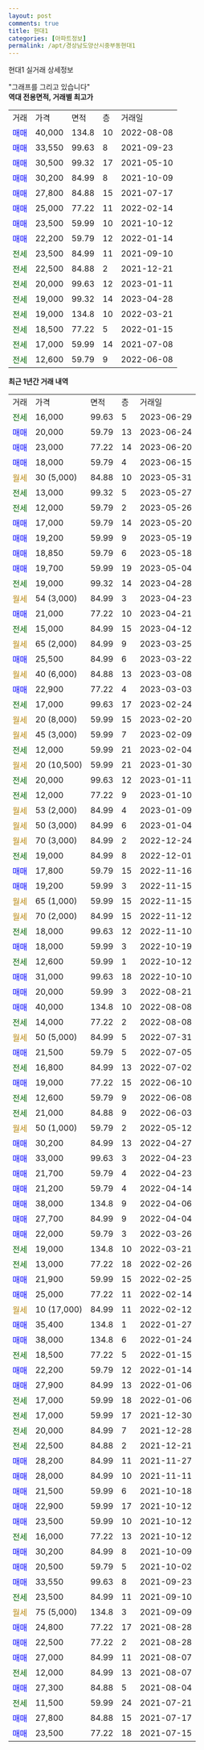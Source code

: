 ```yaml
---
layout: post
comments: true
title: 현대1
categories: [아파트정보]
permalink: /apt/경상남도양산시중부동현대1
---
```


현대1 실거래 상세정보

<script type="text/javascript">
  google.charts.load('current', {'packages':['line', 'corechart']});
  google.charts.setOnLoadCallback(drawChart);

  function drawChart() {
    var data = new google.visualization.DataTable();
    data.addColumn('date', '거래일');
    data.addColumn('number', "매매");
    data.addColumn('number', "전세");
    data.addColumn('number', "전매");

    data.addRows([[new Date(Date.parse("2023-06-29")), null, 16000, null], [new Date(Date.parse("2023-06-24")), 20000, null, null], [new Date(Date.parse("2023-06-20")), 23000, null, null], [new Date(Date.parse("2023-06-15")), 18000, null, null], [new Date(Date.parse("2023-05-31")), null, null, null], [new Date(Date.parse("2023-05-27")), null, 13000, null], [new Date(Date.parse("2023-05-26")), null, 12000, null], [new Date(Date.parse("2023-05-20")), 17000, null, null], [new Date(Date.parse("2023-05-19")), 19200, null, null], [new Date(Date.parse("2023-05-18")), 18850, null, null], [new Date(Date.parse("2023-05-04")), 19700, null, null], [new Date(Date.parse("2023-04-28")), null, 19000, null], [new Date(Date.parse("2023-04-23")), null, null, null], [new Date(Date.parse("2023-04-21")), 21000, null, null], [new Date(Date.parse("2023-04-12")), null, 15000, null], [new Date(Date.parse("2023-03-25")), null, null, null], [new Date(Date.parse("2023-03-22")), 25500, null, null], [new Date(Date.parse("2023-03-08")), null, null, null], [new Date(Date.parse("2023-03-03")), 22900, null, null], [new Date(Date.parse("2023-02-24")), null, 17000, null], [new Date(Date.parse("2023-02-20")), null, null, null], [new Date(Date.parse("2023-02-09")), null, null, null], [new Date(Date.parse("2023-02-04")), null, 12000, null], [new Date(Date.parse("2023-01-30")), null, null, null], [new Date(Date.parse("2023-01-11")), null, 20000, null], [new Date(Date.parse("2023-01-10")), null, 12000, null], [new Date(Date.parse("2023-01-09")), null, null, null], [new Date(Date.parse("2023-01-04")), null, null, null], [new Date(Date.parse("2022-12-24")), null, null, null], [new Date(Date.parse("2022-12-01")), null, 19000, null], [new Date(Date.parse("2022-11-16")), 17800, null, null], [new Date(Date.parse("2022-11-15")), 19200, null, null], [new Date(Date.parse("2022-11-15")), null, null, null], [new Date(Date.parse("2022-11-12")), null, null, null], [new Date(Date.parse("2022-11-10")), null, 18000, null], [new Date(Date.parse("2022-10-19")), 18000, null, null], [new Date(Date.parse("2022-10-12")), null, 12600, null], [new Date(Date.parse("2022-10-10")), 31000, null, null], [new Date(Date.parse("2022-08-21")), 20000, null, null], [new Date(Date.parse("2022-08-08")), 40000, null, null], [new Date(Date.parse("2022-08-08")), null, 14000, null], [new Date(Date.parse("2022-07-31")), null, null, null], [new Date(Date.parse("2022-07-05")), 21500, null, null], [new Date(Date.parse("2022-07-02")), null, 16800, null], [new Date(Date.parse("2022-06-10")), 19000, null, null], [new Date(Date.parse("2022-06-08")), null, 12600, null], [new Date(Date.parse("2022-06-03")), null, 21000, null], [new Date(Date.parse("2022-05-12")), null, null, null], [new Date(Date.parse("2022-04-27")), 30200, null, null], [new Date(Date.parse("2022-04-23")), 33000, null, null], [new Date(Date.parse("2022-04-23")), 21700, null, null], [new Date(Date.parse("2022-04-14")), 21200, null, null], [new Date(Date.parse("2022-04-06")), 38000, null, null], [new Date(Date.parse("2022-04-04")), 27700, null, null], [new Date(Date.parse("2022-03-26")), 22000, null, null], [new Date(Date.parse("2022-03-21")), null, 19000, null], [new Date(Date.parse("2022-02-26")), null, 13000, null], [new Date(Date.parse("2022-02-25")), 21900, null, null], [new Date(Date.parse("2022-02-14")), 25000, null, null], [new Date(Date.parse("2022-02-12")), null, null, null], [new Date(Date.parse("2022-01-27")), 35400, null, null], [new Date(Date.parse("2022-01-24")), 38000, null, null], [new Date(Date.parse("2022-01-15")), null, 18500, null], [new Date(Date.parse("2022-01-14")), 22200, null, null], [new Date(Date.parse("2022-01-06")), 27900, null, null], [new Date(Date.parse("2022-01-06")), null, 17000, null], [new Date(Date.parse("2021-12-30")), null, 17000, null], [new Date(Date.parse("2021-12-28")), null, 20000, null], [new Date(Date.parse("2021-12-21")), null, 22500, null], [new Date(Date.parse("2021-11-27")), 28200, null, null], [new Date(Date.parse("2021-11-11")), 28000, null, null], [new Date(Date.parse("2021-10-18")), 21500, null, null], [new Date(Date.parse("2021-10-12")), 22900, null, null], [new Date(Date.parse("2021-10-12")), 23500, null, null], [new Date(Date.parse("2021-10-12")), null, 16000, null], [new Date(Date.parse("2021-10-09")), 30200, null, null], [new Date(Date.parse("2021-10-02")), 20500, null, null], [new Date(Date.parse("2021-09-23")), 33550, null, null], [new Date(Date.parse("2021-09-10")), null, 23500, null], [new Date(Date.parse("2021-09-09")), null, null, null], [new Date(Date.parse("2021-08-28")), 24800, null, null], [new Date(Date.parse("2021-08-28")), 22500, null, null], [new Date(Date.parse("2021-08-07")), 27000, null, null], [new Date(Date.parse("2021-08-07")), null, 12000, null], [new Date(Date.parse("2021-08-04")), 27300, null, null], [new Date(Date.parse("2021-07-21")), null, 11500, null], [new Date(Date.parse("2021-07-17")), 27800, null, null], [new Date(Date.parse("2021-07-15")), 23500, null, null]]);

    var options = {
      hAxis: {
        format: 'yyyy/MM/dd'
      },    
      lineWidth: 0,
      pointsVisible: true,    
      title: '최근 1년간 유형별 실거래가 분포',
      legend: { position: 'bottom' }
    };

    var formatter = new google.visualization.NumberFormat({pattern:'###,###'} );
    formatter.format(data, 1);
    formatter.format(data, 2);
    
    setTimeout(function() {
        var chart = new google.visualization.LineChart(document.getElementById('columnchart_material'));
        chart.draw(data, (options));
        document.getElementById('loading').style.display = 'none';
    }, 200);
  }
</script>


<div id="loading" style="z-index:20; display: block; margin-left: 0px">"그래프를 그리고 있습니다"</div>
<div id="columnchart_material" style="width: 95%; margin-left: 0px; display: block"></div>
<!-- contents start -->
<b>역대 전용면적, 거래별 최고가</b>
<table class="sortable">
    <tr>
      <td>거래</td>
      <td>가격</td>
      <td>면적</td>
      <td>층</td>
      <td>거래일</td>
    </tr>
        <tr>
          <td><a style="color: blue">매매</a></td>
          <td>40,000</td>
          <td>134.8</td>
          <td>10</td>
          <td>2022-08-08</td>
        </tr>            <tr>
          <td><a style="color: blue">매매</a></td>
          <td>33,550</td>
          <td>99.63</td>
          <td>8</td>
          <td>2021-09-23</td>
        </tr>            <tr>
          <td><a style="color: blue">매매</a></td>
          <td>30,500</td>
          <td>99.32</td>
          <td>17</td>
          <td>2021-05-10</td>
        </tr>            <tr>
          <td><a style="color: blue">매매</a></td>
          <td>30,200</td>
          <td>84.99</td>
          <td>8</td>
          <td>2021-10-09</td>
        </tr>            <tr>
          <td><a style="color: blue">매매</a></td>
          <td>27,800</td>
          <td>84.88</td>
          <td>15</td>
          <td>2021-07-17</td>
        </tr>            <tr>
          <td><a style="color: blue">매매</a></td>
          <td>25,000</td>
          <td>77.22</td>
          <td>11</td>
          <td>2022-02-14</td>
        </tr>            <tr>
          <td><a style="color: blue">매매</a></td>
          <td>23,500</td>
          <td>59.99</td>
          <td>10</td>
          <td>2021-10-12</td>
        </tr>            <tr>
          <td><a style="color: blue">매매</a></td>
          <td>22,200</td>
          <td>59.79</td>
          <td>12</td>
          <td>2022-01-14</td>
        </tr>        
        <tr>
              <td><a style="color: darkgreen">전세</a></td>
              <td>23,500</td>
              <td>84.99</td>
              <td>11</td>
              <td>2021-09-10</td>
            </tr>            <tr>
              <td><a style="color: darkgreen">전세</a></td>
              <td>22,500</td>
              <td>84.88</td>
              <td>2</td>
              <td>2021-12-21</td>
            </tr>            <tr>
              <td><a style="color: darkgreen">전세</a></td>
              <td>20,000</td>
              <td>99.63</td>
              <td>12</td>
              <td>2023-01-11</td>
            </tr>            <tr>
              <td><a style="color: darkgreen">전세</a></td>
              <td>19,000</td>
              <td>99.32</td>
              <td>14</td>
              <td>2023-04-28</td>
            </tr>            <tr>
              <td><a style="color: darkgreen">전세</a></td>
              <td>19,000</td>
              <td>134.8</td>
              <td>10</td>
              <td>2022-03-21</td>
            </tr>            <tr>
              <td><a style="color: darkgreen">전세</a></td>
              <td>18,500</td>
              <td>77.22</td>
              <td>5</td>
              <td>2022-01-15</td>
            </tr>            <tr>
              <td><a style="color: darkgreen">전세</a></td>
              <td>17,000</td>
              <td>59.99</td>
              <td>14</td>
              <td>2021-07-08</td>
            </tr>            <tr>
              <td><a style="color: darkgreen">전세</a></td>
              <td>12,600</td>
              <td>59.79</td>
              <td>9</td>
              <td>2022-06-08</td>
            </tr>        
    
</table>

<b>최근 1년간 거래 내역</b>

<table class="sortable">
    <tr>
      <td>거래</td>
      <td>가격</td>
      <td>면적</td>
      <td>층</td>
      <td>거래일</td>
    </tr>
    <tr>
      <td><a style="color: darkgreen">전세</a></td>
      <td>16,000</td>
      <td>99.63</td>
      <td>5</td>
      <td>2023-06-29</td>
    </tr>          <tr>
      <td><a style="color: blue">매매</a></td>
      <td>20,000</td>
      <td>59.79</td>
      <td>13</td>
      <td>2023-06-24</td>
    </tr>          <tr>
      <td><a style="color: blue">매매</a></td>
      <td>23,000</td>
      <td>77.22</td>
      <td>14</td>
      <td>2023-06-20</td>
    </tr>          <tr>
      <td><a style="color: blue">매매</a></td>
      <td>18,000</td>
      <td>59.79</td>
      <td>4</td>
      <td>2023-06-15</td>
    </tr>          <tr>
      <td><a style="color: darkgoldenrod">월세</a></td>
      <td>30 (5,000)</td>
      <td>84.88</td>
      <td>10</td>
      <td>2023-05-31</td>
    </tr>          <tr>
      <td><a style="color: darkgreen">전세</a></td>
      <td>13,000</td>
      <td>99.32</td>
      <td>5</td>
      <td>2023-05-27</td>
    </tr>          <tr>
      <td><a style="color: darkgreen">전세</a></td>
      <td>12,000</td>
      <td>59.79</td>
      <td>2</td>
      <td>2023-05-26</td>
    </tr>          <tr>
      <td><a style="color: blue">매매</a></td>
      <td>17,000</td>
      <td>59.79</td>
      <td>14</td>
      <td>2023-05-20</td>
    </tr>          <tr>
      <td><a style="color: blue">매매</a></td>
      <td>19,200</td>
      <td>59.99</td>
      <td>9</td>
      <td>2023-05-19</td>
    </tr>          <tr>
      <td><a style="color: blue">매매</a></td>
      <td>18,850</td>
      <td>59.79</td>
      <td>6</td>
      <td>2023-05-18</td>
    </tr>          <tr>
      <td><a style="color: blue">매매</a></td>
      <td>19,700</td>
      <td>59.99</td>
      <td>19</td>
      <td>2023-05-04</td>
    </tr>          <tr>
      <td><a style="color: darkgreen">전세</a></td>
      <td>19,000</td>
      <td>99.32</td>
      <td>14</td>
      <td>2023-04-28</td>
    </tr>          <tr>
      <td><a style="color: darkgoldenrod">월세</a></td>
      <td>54 (3,000)</td>
      <td>84.99</td>
      <td>3</td>
      <td>2023-04-23</td>
    </tr>          <tr>
      <td><a style="color: blue">매매</a></td>
      <td>21,000</td>
      <td>77.22</td>
      <td>10</td>
      <td>2023-04-21</td>
    </tr>          <tr>
      <td><a style="color: darkgreen">전세</a></td>
      <td>15,000</td>
      <td>84.99</td>
      <td>15</td>
      <td>2023-04-12</td>
    </tr>          <tr>
      <td><a style="color: darkgoldenrod">월세</a></td>
      <td>65 (2,000)</td>
      <td>84.99</td>
      <td>9</td>
      <td>2023-03-25</td>
    </tr>          <tr>
      <td><a style="color: blue">매매</a></td>
      <td>25,500</td>
      <td>84.99</td>
      <td>6</td>
      <td>2023-03-22</td>
    </tr>          <tr>
      <td><a style="color: darkgoldenrod">월세</a></td>
      <td>40 (6,000)</td>
      <td>84.88</td>
      <td>13</td>
      <td>2023-03-08</td>
    </tr>          <tr>
      <td><a style="color: blue">매매</a></td>
      <td>22,900</td>
      <td>77.22</td>
      <td>4</td>
      <td>2023-03-03</td>
    </tr>          <tr>
      <td><a style="color: darkgreen">전세</a></td>
      <td>17,000</td>
      <td>99.63</td>
      <td>17</td>
      <td>2023-02-24</td>
    </tr>          <tr>
      <td><a style="color: darkgoldenrod">월세</a></td>
      <td>20 (8,000)</td>
      <td>59.99</td>
      <td>15</td>
      <td>2023-02-20</td>
    </tr>          <tr>
      <td><a style="color: darkgoldenrod">월세</a></td>
      <td>45 (3,000)</td>
      <td>59.99</td>
      <td>7</td>
      <td>2023-02-09</td>
    </tr>          <tr>
      <td><a style="color: darkgreen">전세</a></td>
      <td>12,000</td>
      <td>59.99</td>
      <td>21</td>
      <td>2023-02-04</td>
    </tr>          <tr>
      <td><a style="color: darkgoldenrod">월세</a></td>
      <td>20 (10,500)</td>
      <td>59.99</td>
      <td>21</td>
      <td>2023-01-30</td>
    </tr>          <tr>
      <td><a style="color: darkgreen">전세</a></td>
      <td>20,000</td>
      <td>99.63</td>
      <td>12</td>
      <td>2023-01-11</td>
    </tr>          <tr>
      <td><a style="color: darkgreen">전세</a></td>
      <td>12,000</td>
      <td>77.22</td>
      <td>9</td>
      <td>2023-01-10</td>
    </tr>          <tr>
      <td><a style="color: darkgoldenrod">월세</a></td>
      <td>53 (2,000)</td>
      <td>84.99</td>
      <td>4</td>
      <td>2023-01-09</td>
    </tr>          <tr>
      <td><a style="color: darkgoldenrod">월세</a></td>
      <td>50 (3,000)</td>
      <td>84.99</td>
      <td>6</td>
      <td>2023-01-04</td>
    </tr>          <tr>
      <td><a style="color: darkgoldenrod">월세</a></td>
      <td>70 (3,000)</td>
      <td>84.99</td>
      <td>2</td>
      <td>2022-12-24</td>
    </tr>          <tr>
      <td><a style="color: darkgreen">전세</a></td>
      <td>19,000</td>
      <td>84.99</td>
      <td>8</td>
      <td>2022-12-01</td>
    </tr>          <tr>
      <td><a style="color: blue">매매</a></td>
      <td>17,800</td>
      <td>59.79</td>
      <td>15</td>
      <td>2022-11-16</td>
    </tr>          <tr>
      <td><a style="color: blue">매매</a></td>
      <td>19,200</td>
      <td>59.99</td>
      <td>3</td>
      <td>2022-11-15</td>
    </tr>          <tr>
      <td><a style="color: darkgoldenrod">월세</a></td>
      <td>65 (1,000)</td>
      <td>59.99</td>
      <td>15</td>
      <td>2022-11-15</td>
    </tr>          <tr>
      <td><a style="color: darkgoldenrod">월세</a></td>
      <td>70 (2,000)</td>
      <td>84.99</td>
      <td>15</td>
      <td>2022-11-12</td>
    </tr>          <tr>
      <td><a style="color: darkgreen">전세</a></td>
      <td>18,000</td>
      <td>99.63</td>
      <td>12</td>
      <td>2022-11-10</td>
    </tr>          <tr>
      <td><a style="color: blue">매매</a></td>
      <td>18,000</td>
      <td>59.99</td>
      <td>3</td>
      <td>2022-10-19</td>
    </tr>          <tr>
      <td><a style="color: darkgreen">전세</a></td>
      <td>12,600</td>
      <td>59.99</td>
      <td>1</td>
      <td>2022-10-12</td>
    </tr>          <tr>
      <td><a style="color: blue">매매</a></td>
      <td>31,000</td>
      <td>99.63</td>
      <td>18</td>
      <td>2022-10-10</td>
    </tr>          <tr>
      <td><a style="color: blue">매매</a></td>
      <td>20,000</td>
      <td>59.99</td>
      <td>3</td>
      <td>2022-08-21</td>
    </tr>          <tr>
      <td><a style="color: blue">매매</a></td>
      <td>40,000</td>
      <td>134.8</td>
      <td>10</td>
      <td>2022-08-08</td>
    </tr>          <tr>
      <td><a style="color: darkgreen">전세</a></td>
      <td>14,000</td>
      <td>77.22</td>
      <td>2</td>
      <td>2022-08-08</td>
    </tr>          <tr>
      <td><a style="color: darkgoldenrod">월세</a></td>
      <td>50 (5,000)</td>
      <td>84.99</td>
      <td>5</td>
      <td>2022-07-31</td>
    </tr>          <tr>
      <td><a style="color: blue">매매</a></td>
      <td>21,500</td>
      <td>59.79</td>
      <td>5</td>
      <td>2022-07-05</td>
    </tr>          <tr>
      <td><a style="color: darkgreen">전세</a></td>
      <td>16,800</td>
      <td>84.99</td>
      <td>13</td>
      <td>2022-07-02</td>
    </tr>          <tr>
      <td><a style="color: blue">매매</a></td>
      <td>19,000</td>
      <td>77.22</td>
      <td>15</td>
      <td>2022-06-10</td>
    </tr>          <tr>
      <td><a style="color: darkgreen">전세</a></td>
      <td>12,600</td>
      <td>59.79</td>
      <td>9</td>
      <td>2022-06-08</td>
    </tr>          <tr>
      <td><a style="color: darkgreen">전세</a></td>
      <td>21,000</td>
      <td>84.88</td>
      <td>9</td>
      <td>2022-06-03</td>
    </tr>          <tr>
      <td><a style="color: darkgoldenrod">월세</a></td>
      <td>50 (1,000)</td>
      <td>59.79</td>
      <td>2</td>
      <td>2022-05-12</td>
    </tr>          <tr>
      <td><a style="color: blue">매매</a></td>
      <td>30,200</td>
      <td>84.99</td>
      <td>13</td>
      <td>2022-04-27</td>
    </tr>          <tr>
      <td><a style="color: blue">매매</a></td>
      <td>33,000</td>
      <td>99.63</td>
      <td>3</td>
      <td>2022-04-23</td>
    </tr>          <tr>
      <td><a style="color: blue">매매</a></td>
      <td>21,700</td>
      <td>59.79</td>
      <td>4</td>
      <td>2022-04-23</td>
    </tr>          <tr>
      <td><a style="color: blue">매매</a></td>
      <td>21,200</td>
      <td>59.79</td>
      <td>4</td>
      <td>2022-04-14</td>
    </tr>          <tr>
      <td><a style="color: blue">매매</a></td>
      <td>38,000</td>
      <td>134.8</td>
      <td>9</td>
      <td>2022-04-06</td>
    </tr>          <tr>
      <td><a style="color: blue">매매</a></td>
      <td>27,700</td>
      <td>84.99</td>
      <td>9</td>
      <td>2022-04-04</td>
    </tr>          <tr>
      <td><a style="color: blue">매매</a></td>
      <td>22,000</td>
      <td>59.79</td>
      <td>3</td>
      <td>2022-03-26</td>
    </tr>          <tr>
      <td><a style="color: darkgreen">전세</a></td>
      <td>19,000</td>
      <td>134.8</td>
      <td>10</td>
      <td>2022-03-21</td>
    </tr>          <tr>
      <td><a style="color: darkgreen">전세</a></td>
      <td>13,000</td>
      <td>77.22</td>
      <td>18</td>
      <td>2022-02-26</td>
    </tr>          <tr>
      <td><a style="color: blue">매매</a></td>
      <td>21,900</td>
      <td>59.99</td>
      <td>15</td>
      <td>2022-02-25</td>
    </tr>          <tr>
      <td><a style="color: blue">매매</a></td>
      <td>25,000</td>
      <td>77.22</td>
      <td>11</td>
      <td>2022-02-14</td>
    </tr>          <tr>
      <td><a style="color: darkgoldenrod">월세</a></td>
      <td>10 (17,000)</td>
      <td>84.99</td>
      <td>11</td>
      <td>2022-02-12</td>
    </tr>          <tr>
      <td><a style="color: blue">매매</a></td>
      <td>35,400</td>
      <td>134.8</td>
      <td>1</td>
      <td>2022-01-27</td>
    </tr>          <tr>
      <td><a style="color: blue">매매</a></td>
      <td>38,000</td>
      <td>134.8</td>
      <td>6</td>
      <td>2022-01-24</td>
    </tr>          <tr>
      <td><a style="color: darkgreen">전세</a></td>
      <td>18,500</td>
      <td>77.22</td>
      <td>5</td>
      <td>2022-01-15</td>
    </tr>          <tr>
      <td><a style="color: blue">매매</a></td>
      <td>22,200</td>
      <td>59.79</td>
      <td>12</td>
      <td>2022-01-14</td>
    </tr>          <tr>
      <td><a style="color: blue">매매</a></td>
      <td>27,900</td>
      <td>84.99</td>
      <td>13</td>
      <td>2022-01-06</td>
    </tr>          <tr>
      <td><a style="color: darkgreen">전세</a></td>
      <td>17,000</td>
      <td>59.99</td>
      <td>18</td>
      <td>2022-01-06</td>
    </tr>          <tr>
      <td><a style="color: darkgreen">전세</a></td>
      <td>17,000</td>
      <td>59.99</td>
      <td>17</td>
      <td>2021-12-30</td>
    </tr>          <tr>
      <td><a style="color: darkgreen">전세</a></td>
      <td>20,000</td>
      <td>84.99</td>
      <td>7</td>
      <td>2021-12-28</td>
    </tr>          <tr>
      <td><a style="color: darkgreen">전세</a></td>
      <td>22,500</td>
      <td>84.88</td>
      <td>2</td>
      <td>2021-12-21</td>
    </tr>          <tr>
      <td><a style="color: blue">매매</a></td>
      <td>28,200</td>
      <td>84.99</td>
      <td>11</td>
      <td>2021-11-27</td>
    </tr>          <tr>
      <td><a style="color: blue">매매</a></td>
      <td>28,000</td>
      <td>84.99</td>
      <td>10</td>
      <td>2021-11-11</td>
    </tr>          <tr>
      <td><a style="color: blue">매매</a></td>
      <td>21,500</td>
      <td>59.99</td>
      <td>6</td>
      <td>2021-10-18</td>
    </tr>          <tr>
      <td><a style="color: blue">매매</a></td>
      <td>22,900</td>
      <td>59.99</td>
      <td>17</td>
      <td>2021-10-12</td>
    </tr>          <tr>
      <td><a style="color: blue">매매</a></td>
      <td>23,500</td>
      <td>59.99</td>
      <td>10</td>
      <td>2021-10-12</td>
    </tr>          <tr>
      <td><a style="color: darkgreen">전세</a></td>
      <td>16,000</td>
      <td>77.22</td>
      <td>13</td>
      <td>2021-10-12</td>
    </tr>          <tr>
      <td><a style="color: blue">매매</a></td>
      <td>30,200</td>
      <td>84.99</td>
      <td>8</td>
      <td>2021-10-09</td>
    </tr>          <tr>
      <td><a style="color: blue">매매</a></td>
      <td>20,500</td>
      <td>59.79</td>
      <td>5</td>
      <td>2021-10-02</td>
    </tr>          <tr>
      <td><a style="color: blue">매매</a></td>
      <td>33,550</td>
      <td>99.63</td>
      <td>8</td>
      <td>2021-09-23</td>
    </tr>          <tr>
      <td><a style="color: darkgreen">전세</a></td>
      <td>23,500</td>
      <td>84.99</td>
      <td>11</td>
      <td>2021-09-10</td>
    </tr>          <tr>
      <td><a style="color: darkgoldenrod">월세</a></td>
      <td>75 (5,000)</td>
      <td>134.8</td>
      <td>3</td>
      <td>2021-09-09</td>
    </tr>          <tr>
      <td><a style="color: blue">매매</a></td>
      <td>24,800</td>
      <td>77.22</td>
      <td>17</td>
      <td>2021-08-28</td>
    </tr>          <tr>
      <td><a style="color: blue">매매</a></td>
      <td>22,500</td>
      <td>77.22</td>
      <td>2</td>
      <td>2021-08-28</td>
    </tr>          <tr>
      <td><a style="color: blue">매매</a></td>
      <td>27,000</td>
      <td>84.99</td>
      <td>11</td>
      <td>2021-08-07</td>
    </tr>          <tr>
      <td><a style="color: darkgreen">전세</a></td>
      <td>12,000</td>
      <td>84.99</td>
      <td>13</td>
      <td>2021-08-07</td>
    </tr>          <tr>
      <td><a style="color: blue">매매</a></td>
      <td>27,300</td>
      <td>84.88</td>
      <td>5</td>
      <td>2021-08-04</td>
    </tr>          <tr>
      <td><a style="color: darkgreen">전세</a></td>
      <td>11,500</td>
      <td>59.99</td>
      <td>24</td>
      <td>2021-07-21</td>
    </tr>          <tr>
      <td><a style="color: blue">매매</a></td>
      <td>27,800</td>
      <td>84.88</td>
      <td>15</td>
      <td>2021-07-17</td>
    </tr>          <tr>
      <td><a style="color: blue">매매</a></td>
      <td>23,500</td>
      <td>77.22</td>
      <td>18</td>
      <td>2021-07-15</td>
    </tr>      </table>
<!-- contents end -->    

